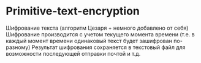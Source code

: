 # Primitive-text-encryption
Шифрование текста (алгоритм Цезаря + немного добавлено от себя)
Шифрование производится с учетом текущего момента времени (т.е. в каждый момент времени одинаковый текст будет зашифрован по-разному)
Результат шифрования сохраняется в текстовый файл для возможности последующей отправки почтой и т.д.
